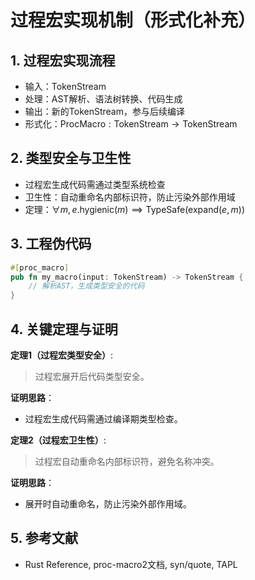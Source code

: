 # 过程宏实现机制（形式化补充）

## 1. 过程宏实现流程

- 输入：TokenStream
- 处理：AST解析、语法树转换、代码生成
- 输出：新的TokenStream，参与后续编译
- 形式化：$\text{ProcMacro}: \text{TokenStream} \to \text{TokenStream}$

## 2. 类型安全与卫生性

- 过程宏生成代码需通过类型系统检查
- 卫生性：自动重命名内部标识符，防止污染外部作用域
- 定理：$\forall m, e. \text{hygienic}(m) \implies \text{TypeSafe}(\text{expand}(e, m))$

## 3. 工程伪代码

```rust
#[proc_macro]
pub fn my_macro(input: TokenStream) -> TokenStream {
    // 解析AST，生成类型安全的代码
}
```

## 4. 关键定理与证明

**定理1（过程宏类型安全）**:
> 过程宏展开后代码类型安全。

**证明思路**：

- 过程宏生成代码需通过编译期类型检查。

**定理2（过程宏卫生性）**:
> 过程宏自动重命名内部标识符，避免名称冲突。

**证明思路**：

- 展开时自动重命名，防止污染外部作用域。

## 5. 参考文献

- Rust Reference, proc-macro2文档, syn/quote, TAPL
